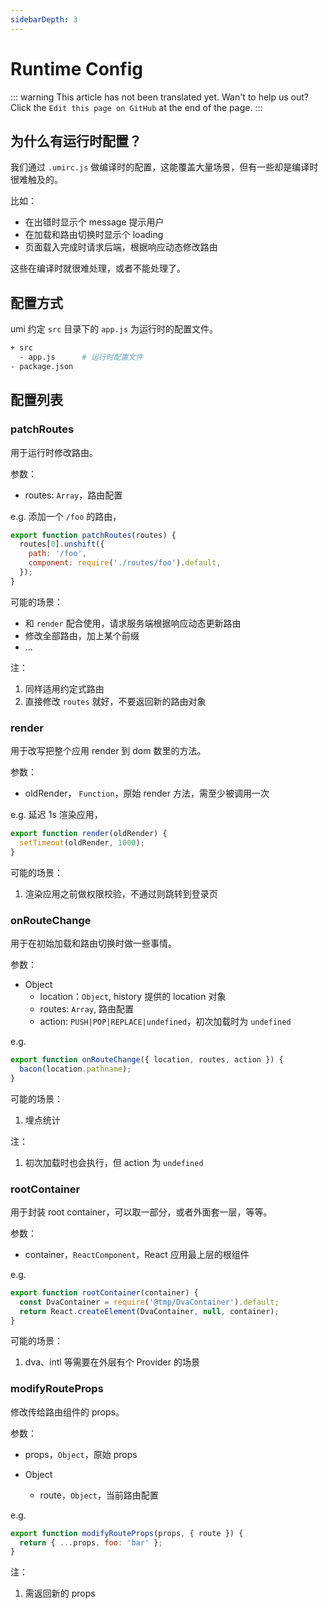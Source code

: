 ```yaml
---
sidebarDepth: 3
---
```


# Runtime Config

::: warning
This article has not been translated yet. Wan't to help us out? Click the `Edit this page on GitHub` at the end of the page.
:::

## 为什么有运行时配置？

我们通过 `.umirc.js` 做编译时的配置，这能覆盖大量场景，但有一些却是编译时很难触及的。

比如：

* 在出错时显示个 message 提示用户
* 在加载和路由切换时显示个 loading
* 页面载入完成时请求后端，根据响应动态修改路由

这些在编译时就很难处理，或者不能处理了。

## 配置方式

umi 约定 `src` 目录下的 `app.js` 为运行时的配置文件。

```bash
+ src
  - app.js      # 运行时配置文件
- package.json
```

## 配置列表

### patchRoutes

用于运行时修改路由。

参数：

* routes: `Array`，路由配置

e.g. 添加一个 `/foo` 的路由，

```js
export function patchRoutes(routes) {
  routes[0].unshift({
    path: '/foo',
    component: require('./routes/foo').default,
  });
}
```

可能的场景：

* 和 `render` 配合使用，请求服务端根据响应动态更新路由
* 修改全部路由，加上某个前缀
* ...

注：

1. 同样适用约定式路由
2. 直接修改 `routes` 就好，不要返回新的路由对象

### render

用于改写把整个应用 render 到 dom 数里的方法。

参数：

* oldRender， `Function`，原始 render 方法，需至少被调用一次

e.g. 延迟 1s 渲染应用，

```js
export function render(oldRender) {
  setTimeout(oldRender, 1000);
}
```

可能的场景：

1. 渲染应用之前做权限校验，不通过则跳转到登录页

### onRouteChange

用于在初始加载和路由切换时做一些事情。

参数：

* Object
  * location：`Object`, history 提供的 location 对象
  * routes: `Array`, 路由配置
  * action: `PUSH|POP|REPLACE|undefined`，初次加载时为 `undefined`

e.g.

```js
export function onRouteChange({ location, routes, action }) {
  bacon(location.pathname);
}
```

可能的场景：

1. 埋点统计

注：

1. 初次加载时也会执行，但 action 为 `undefined`

### rootContainer

用于封装 root container，可以取一部分，或者外面套一层，等等。

参数：

* container，`ReactComponent`，React 应用最上层的根组件

e.g.

```javascript
export function rootContainer(container) {
  const DvaContainer = require('@tmp/DvaContainer').default;
  return React.createElement(DvaContainer, null, container);
}
```

可能的场景：

1. dva、intl 等需要在外层有个 Provider 的场景

### modifyRouteProps

修改传给路由组件的 props。

参数：

* props，`Object`，原始 props

* Object
  * route，`Object`，当前路由配置

e.g.

```js
export function modifyRouteProps(props, { route }) {
  return { ...props, foo: 'bar' };
}
```

注：

1. 需返回新的 props

